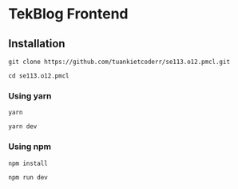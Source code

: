 # TekBlog Frontend

## Installation

```
git clone https://github.com/tuankietcoderr/se113.o12.pmcl.git
```

```
cd se113.o12.pmcl
```

### Using yarn

```
yarn
```

```
yarn dev
```

### Using npm

```
npm install
```

```
npm run dev
```
